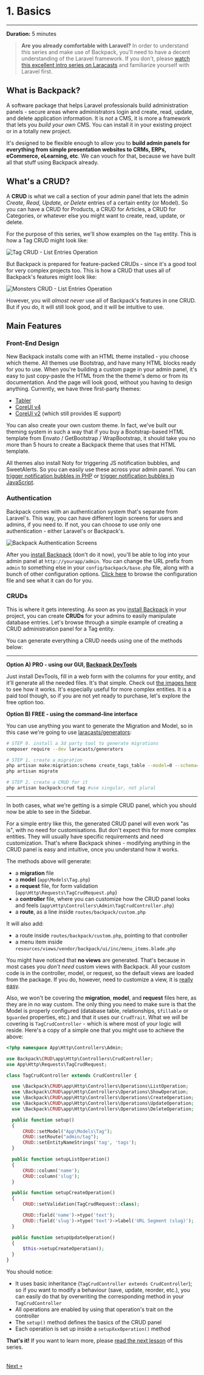 # 1. Basics

---

**Duration:** 5 minutes

> **Are you already comfortable with Laravel?** In order to understand this series and make use of Backpack, you'll need to have a decent understanding of the Laravel framework. If you don't, please [watch this excellent intro series on Laracasts](https://laracasts.com/series/laravel-8-from-scratch) and familiarize yourself with Laravel first.


<a name="what-is-backpack"></a>
## What is Backpack?
A software package that helps Laravel professionals build administration panels - secure areas where administrators login and create, read, update, and delete application information. It is *not* a CMS, it is more a framework that lets you *build your own* CMS. You can install it in your existing project or in a totally new project.

It's designed to be flexible enough to allow you to **build admin panels for everything from simple presentation websites to CRMs, ERPs, eCommerce, eLearning, etc**. We can vouch for that, because we have built all that stuff using Backpack already.

<a name="how-to-use-backpack"></a>
## What's a CRUD?

A **CRUD** is what we call a section of your admin panel that lets the admin _Create, Read, Update, or Delete_ entries of a certain entity (or Model). So you can have a CRUD for Products, a CRUD for Articles, a CRUD for Categories, or whatever else you might want to create, read, update, or delete.

For the purpose of this series, we'll show examples on the ```Tag``` entity. This is how a Tag CRUD might look like:

![Tag CRUD - List Entries Operation](https://backpackforlaravel.com/uploads/docs-4-0/getting_started/tag_crud_list_entries.png)

But Backpack is prepared for feature-packed CRUDs - since it's a good tool for very complex projects too. This is how a CRUD that uses all of Backpack's features might look like:

![Monsters CRUD - List Entries Operation](https://backpackforlaravel.com/uploads/docs-4-0/getting_started/monster_crud_list_entries.png)

However, you will _almost never_ use all of Backpack's features in one CRUD. But if you do, it will still look good, and it will be intuitive to use.

<a name="core-packages"></a>
## Main Features

<a name="backpack-design"></a>
### Front-End Design

New Backpack installs come with an HTML theme installed - you choose which theme. All themes use Bootstrap, and have many HTML blocks ready for you to use. When you're building a custom page in your admin panel, it's easy to just copy-paste the HTML from the the theme's demo or from its documentation. And the page will look good, without you having to design anything. Currently, we have three first-party themes:
- [Tabler](https://github.com/Laravel-Backpack/theme-tabler)
- [CoreUI v4](https://github.com/Laravel-Backpack/theme-coreuiv4)
- [CoreUI v2](https://github.com/Laravel-Backpack/theme-tabler) (which still provides IE support)

You can also create your own custom theme. In fact, we've built our theming system in such a way that if you buy a Bootstrap-based HTML template from Envato / GetBootstrap / WrapBootstrap, it should take you no more than 5 hours to create a Backpack theme that uses that HTML template.

All themes also install Noty for triggering JS notification bubbles, and SweetAlerts. So you can easily use these across your admin panel. You can [trigger notification bubbles in PHP](/docs/{{version}}/base-about#triggering-notification-bubbles-in-php) or [trigger notification bubbles in JavaScript](/docs/{{version}}/base-about#triggering-notification-bubbles-in-javascript).

<a name="backpack-authentication"></a>
### Authentication

Backpack comes with an authentication system that's separate from Laravel's. This way, you can have different login screens for users and admins, if you need to. If not, you can choose to use only one authentication - either Laravel's or Backpack's.

![Backpack Authentication Screens](https://backpackforlaravel.com/uploads/docs-4-0/getting_started/auth_screens.png)

After you [install Backpack](/docs/{{version}}/installation) (don't do it now), you'll be able to log into your admin panel at ```http://yourapp/admin```. You can change the URL prefix from ```admin``` to something else in your ```config/backpack/base.php``` file, along with a bunch of other configuration options. [Click here](https://github.com/Laravel-Backpack/CRUD/blob/master/src/config/backpack/base.php) to browse the configuration file and see what it can do for you.


<a name="backpack-crud"></a>
### CRUDs

This is where it gets interesting. As soon as you [install Backpack](/docs/{{version}}/installation) in your project, you can create **CRUDs** for your admins to easily manipulate database entries. Let's browse through a simple example of creating a CRUD administration panel for a Tag entity.

You can generate everything a CRUD needs using one of the methods below:

---

**Option A) <span class="badge badge-pill badge-info">PRO</span> - using our GUI, [Backpack DevTools](https://backpackforlaravel.com/products/devtools)**

Just install DevTools, fill in a web form with the columns for your entity, and it'll generate all the needed files. It's that simple. Check out [the images here](https://backpackforlaravel.com/products/devtools) to see how it works. It's especially useful for more complex entities. It is a paid tool though, so if you are not yet ready to purchase, let's explore the free option too.

**Option B) <span class="badge badge-pill badge-success">FREE</span> - using the command-line interface**

You can use anything you want to generate the Migration and Model, so in this case we're going to use [laracasts/generators](https://github.com/laracasts/Laravel-5-Generators-Extended):

```zsh
# STEP 0. install a 3d party tool to generate migrations
composer require --dev laracasts/generators

# STEP 1. create a migration
php artisan make:migration:schema create_tags_table --model=0 --schema="name:string:unique,slug:string:unique"
php artisan migrate

# STEP 2. create a CRUD for it
php artisan backpack:crud tag #use singular, not plural
```

---

In both cases, what we're getting is a simple CRUD panel, which you should now be able to see in the Sidebar.

For a simple entry like this, the generated CRUD panel will even work "as is", with no need for customisations. But don't expect this for more complex entities. They will usually have specific requirements and need customization. That's where Backpack shines - modifying anything in the CRUD panel is easy and intuitive, once you understand how it works.

The methods above will generate:
- a **migration** file
- a **model** (```app\Models\Tag.php```)
- a **request** file, for form validation (```app\Http\Requests\TagCrudRequest.php```)
- a **controller** file, where you can customize how the CRUD panel looks and feels (```app\Http\Controllers\Admin\TagCrudController.php```)
- a **route**, as a line inside ```routes/backpack/custom.php```

It will also add:
- a route inside ```routes/backpack/custom.php```, pointing to that controller
- a menu item inside ```resources/views/vendor/backpack/ui/inc/menu_items.blade.php```

You might have noticed that **no views** are generated. That's because in most cases you _don't need_ custom views with Backpack. All your custom code is in the controller, model, or request, so the default views are loaded from the package. If you do, however, need to customize a view, it is [really easy](/docs/{{version}}/crud-how-to#customize-views-for-each-crud-panel).

Also, we won't be covering the **migration**, **model**, and **request** files here, as they are in no way custom. The only thing you need to make sure is that the Model is properly configured (database table, relationships, ```$fillable``` or ```$guarded``` properties, etc.) and that it uses our ```CrudTrait```. What we _will_ be covering is ```TagCrudController``` - which is where most of your logic will reside. Here's a copy of a simple one that you might use to achieve the above:

```php
<?php namespace App\Http\Controllers\Admin;

use Backpack\CRUD\app\Http\Controllers\CrudController;
use App\Http\Requests\TagCrudRequest;

class TagCrudController extends CrudController {

  use \Backpack\CRUD\app\Http\Controllers\Operations\ListOperation;
  use \Backpack\CRUD\app\Http\Controllers\Operations\ShowOperation;
  use \Backpack\CRUD\app\Http\Controllers\Operations\CreateOperation;
  use \Backpack\CRUD\app\Http\Controllers\Operations\UpdateOperation;
  use \Backpack\CRUD\app\Http\Controllers\Operations\DeleteOperation;

  public function setup()
  {
      CRUD::setModel("App\Models\Tag");
      CRUD::setRoute("admin/tag");
      CRUD::setEntityNameStrings('tag', 'tags');
  }

  public function setupListOperation()
  {
      CRUD::column('name');
      CRUD::column('slug');
  }

  public function setupCreateOperation()
  {
      CRUD::setValidation(TagCrudRequest::class);

      CRUD::field('name')->type('text');
      CRUD::field('slug')->type('text')->label('URL Segment (slug)');
  }

  public function setupUpdateOperation()
  {
      $this->setupCreateOperation();
  }
}
```

You should notice:
- It uses basic inheritance (```TagCrudController extends CrudController```); so if you want to modify a behaviour (save, update, reorder, etc.), you can easily do that by overwriting the corresponding method in your ```TagCrudController```
- All operations are enabled by using that operation's trait on the controller
- The ```setup()``` method defines the basics of the CRUD panel
- Each operation is set up inside a ```setupXxxOperation()``` method

**That's it!** If you want to learn more, please [read the next lesson](/docs/{{version}}/getting-started-crud-operations) of this series.


<br>
<a href="/docs/{{version}}/getting-started-crud-operations" class="btn btn-outline-info shadow">
  Next  &#xFFEB;
</a>

